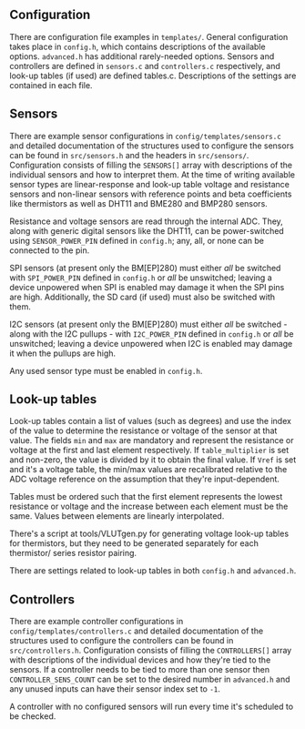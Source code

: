 ## Configuration
There are configuration file examples in `templates/`. General configuration
takes place in `config.h`, which contains descriptions of the available
options. `advanced.h` has additional rarely-needed options. Sensors and
controllers are defined in `sensors.c` and `controllers.c` respectively, and
look-up tables (if used) are defined tables.c. Descriptions of the settings
are contained in each file.


## Sensors
There are example sensor configurations in `config/templates/sensors.c` and
detailed documentation of the structures used to configure the sensors can be
found in `src/sensors.h` and the headers in `src/sensors/`. Configuration
consists of filling the `SENSORS[]` array with descriptions of the individual
sensors and how to interpret them. At the time of writing available sensor
types are linear-response and look-up table voltage and resistance sensors and
non-linear sensors with reference points and beta coefficients like thermistors
as well as DHT11 and BME280 and BMP280 sensors.

Resistance and voltage sensors are read through the internal ADC. They, along
with generic digital sensors like the DHT11, can be power-switched using
`SENSOR_POWER_PIN` defined in `config.h`; any, all, or none can be connected
to the pin.

SPI sensors (at present only the BM[EP]280) must either *all* be switched with
`SPI_POWER_PIN` defined in `config.h` or *all* be unswitched; leaving a device
unpowered when SPI is enabled may damage it when the SPI pins are high.
Additionally, the SD card (if used) must also be switched with them.

I2C sensors (at present only the BM[EP]280) must either *all* be switched -
along with the I2C pullups - with `I2C_POWER_PIN` defined in `config.h` or
*all* be unswitched; leaving a device unpowered when I2C is enabled may damage
it when the pullups are high.

Any used sensor type must be enabled in `config.h`.


## Look-up tables
Look-up tables contain a list of values (such as degrees) and use the index
of the value to determine the resistance or voltage of the sensor
at that value. The fields `min` and `max` are mandatory and represent the
resistance or voltage at the first and last element respectively. If `table_multiplier`
is set and non-zero, the value is divided by it to obtain the final value.
If `Vref` is set and it's a voltage table, the min/max values are recalibrated
relative to the ADC voltage reference on the assumption that they're
input-dependent.

Tables must be ordered such that the first element represents the lowest
resistance or voltage and the increase between each element must be the same.
Values between elements are linearly interpolated.

There's a script at tools/VLUTgen.py for generating voltage look-up tables for
thermistors, but they need to be generated separately for each thermistor/
series resistor pairing.

There are settings related to look-up tables in both `config.h` and `advanced.h`.


## Controllers
There are example controller configurations in `config/templates/controllers.c`
and detailed documentation of the structures used to configure the controllers
can be found in `src/controllers.h`. Configuration consists of filling the
`CONTROLLERS[]` array with descriptions of the individual devices and how they're
tied to the sensors. If a controller needs to be tied to more than one sensor
then `CONTROLLER_SENS_COUNT` can be set to the desired number in `advanced.h`
and any unused inputs can have their sensor index set to `-1`.

A controller with no configured sensors will run every time it's scheduled to
be checked.
